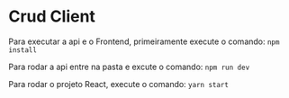 # Crud Client

Para executar a api e o Frontend, primeiramente execute o comando:
```npm install```

Para rodar a api entre na pasta e excute o comando:
```npm run dev```

Para rodar o projeto React, execute o comando:
```yarn start```
